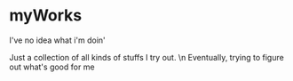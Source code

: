 # myWorks
I've no idea what i'm doin'

Just a collection of all kinds of stuffs I try out. \n
Eventually, trying to figure out what's good for me
